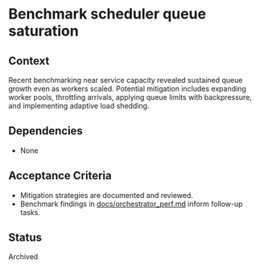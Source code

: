 # Benchmark scheduler queue saturation

## Context
Recent benchmarking near service capacity revealed sustained queue growth even
as workers scaled. Potential mitigation includes expanding worker pools,
throttling arrivals, applying queue limits with backpressure, and implementing
adaptive load shedding.

## Dependencies
- None

## Acceptance Criteria
- Mitigation strategies are documented and reviewed.
- Benchmark findings in
  [docs/orchestrator_perf.md](../../docs/orchestrator_perf.md) inform follow-up
  tasks.

## Status
Archived
